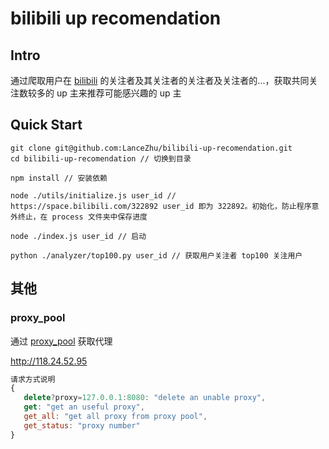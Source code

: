 # bilibili up recomendation

## Intro

通过爬取用户在 [bilibili](http://bilibili.com/) 的关注者及其关注者的关注者及关注者的...，获取共同关注数较多的 up 主来推荐可能感兴趣的 up 主

## Quick Start

``` shell
git clone git@github.com:LanceZhu/bilibili-up-recomendation.git
cd bilibili-up-recomendation // 切换到目录

npm install // 安装依赖

node ./utils/initialize.js user_id // https://space.bilibili.com/322892 user_id 即为 322892。初始化，防止程序意外终止，在 process 文件夹中保存进度

node ./index.js user_id // 启动

python ./analyzer/top100.py user_id // 获取用户关注者 top100 关注用户
```

## 其他

### proxy_pool

通过 [proxy_pool](https://github.com/jhao104/proxy_pool) 获取代理

 http://118.24.52.95

 ``` javascript
 请求方式说明
 {
    delete?proxy=127.0.0.1:8080: "delete an unable proxy",
    get: "get an useful proxy",
    get_all: "get all proxy from proxy pool",
    get_status: "proxy number"
}
 ```